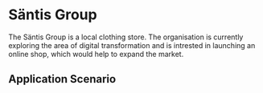 # Säntis Group

The Säntis Group is a local clothing store. The organisation is currently exploring the area of digital transformation and is intrested in launching an online shop, which would help to expand the market.

## Application Scenario




